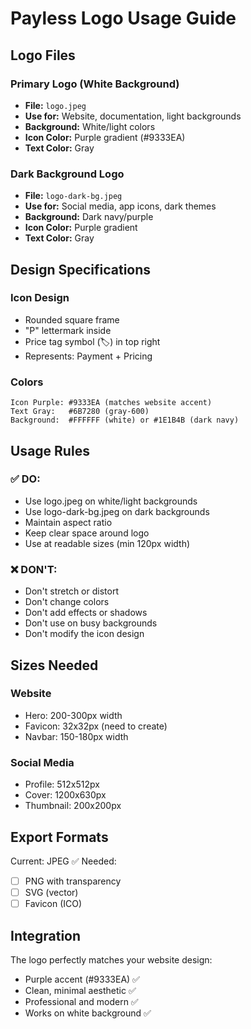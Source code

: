 # Payless Logo Usage Guide

## Logo Files

### Primary Logo (White Background)
- **File:** `logo.jpeg`
- **Use for:** Website, documentation, light backgrounds
- **Background:** White/light colors
- **Icon Color:** Purple gradient (#9333EA)
- **Text Color:** Gray

### Dark Background Logo
- **File:** `logo-dark-bg.jpeg`
- **Use for:** Social media, app icons, dark themes
- **Background:** Dark navy/purple
- **Icon Color:** Purple gradient
- **Text Color:** Gray

## Design Specifications

### Icon Design
- Rounded square frame
- "P" lettermark inside
- Price tag symbol (🏷️) in top right
- Represents: Payment + Pricing

### Colors
```
Icon Purple: #9333EA (matches website accent)
Text Gray:   #6B7280 (gray-600)
Background:  #FFFFFF (white) or #1E1B4B (dark navy)
```

## Usage Rules

### ✅ DO:
- Use logo.jpeg on white/light backgrounds
- Use logo-dark-bg.jpeg on dark backgrounds
- Maintain aspect ratio
- Keep clear space around logo
- Use at readable sizes (min 120px width)

### ❌ DON'T:
- Don't stretch or distort
- Don't change colors
- Don't add effects or shadows
- Don't use on busy backgrounds
- Don't modify the icon design

## Sizes Needed

### Website
- Hero: 200-300px width
- Favicon: 32x32px (need to create)
- Navbar: 150-180px width

### Social Media
- Profile: 512x512px
- Cover: 1200x630px
- Thumbnail: 200x200px

## Export Formats

Current: JPEG ✅
Needed:
- [ ] PNG with transparency
- [ ] SVG (vector)
- [ ] Favicon (ICO)

## Integration

The logo perfectly matches your website design:
- Purple accent (#9333EA) ✅
- Clean, minimal aesthetic ✅
- Professional and modern ✅
- Works on white background ✅

